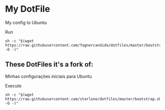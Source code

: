 # My DotFile

My config to Ubuntu

Run
```
sh -c "$(wget https://raw.githubusercontent.com/fagnercandido/dotfiles/master/bootstrap.sh -O -)"
```


## These DotFiles it's a fork of: 
Minhas configurações iniciais para Ubuntu

Execute

```
sh -c "$(wget https://raw.githubusercontent.com/starlone/dotfiles/master/bootstrap.sh -O -)"
```
